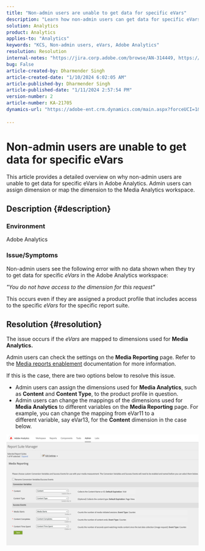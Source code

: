 ```yaml
---
title: "Non-admin users are unable to get data for specific eVars"
description: "Learn how non-admin users can get data for specific eVars in Adobe Analytics. Admin users can assign or map dimensions to Media Analytics workspace."
solution: Analytics
product: Analytics
applies-to: "Analytics"
keywords: "KCS, Non-admin users, eVars, Adobe Analytics"
resolution: Resolution
internal-notes: "https://jira.corp.adobe.com/browse/AN-314449, https://jira.corp.adobe.com/browse/AN-288651"
bug: False
article-created-by: Dharmender Singh
article-created-date: "1/10/2024 6:02:05 AM"
article-published-by: Dharmender Singh
article-published-date: "1/11/2024 2:57:54 PM"
version-number: 2
article-number: KA-21705
dynamics-url: "https://adobe-ent.crm.dynamics.com/main.aspx?forceUCI=1&pagetype=entityrecord&etn=knowledgearticle&id=f33c4ac5-7daf-ee11-a569-6045bd0065b6"

---
```

# Non-admin users are unable to get data for specific eVars


This article provides a detailed overview on why non-admin users are unable to get data for specific eVars in Adobe Analytics. Admin users can assign dimension or map the dimension to the Media Analytics workspace.

## Description {#description}


### <b>Environment</b>

Adobe Analytics

### <b>Issue/Symptoms</b>

Non-admin users see the following error with no data shown when they try to get data for specific *eVars* in the Adobe Analytics workspace:

*"You do not have access to the dimension for this request"*

This occurs even if they are assigned a product profile that includes access to the specific *eVars* for the specific report suite.


## Resolution {#resolution}


The issue occurs if the *eVars* are mapped to dimensions used for <b>Media Analytics. </b>

Admin users can check the settings on the <b>Media Reporting</b> page. Refer to the [Media reports enablement](https://experienceleague.adobe.com/docs/media-analytics/using/media-reports/media-reports-enable.html?lang=en) documentation for more information.

If this is the case, there are two options below to resolve this issue.

- Admin users can assign the dimensions used for <b>Media Analytics</b>, such as <b>Content</b> and <b>Content Type</b>, to the product profile in question.
- Admin users can change the mappings of the dimensions used for <b>Media Analytics</b> to different variables on the <b>Media Reporting</b> page. For example, you can change the mapping from eVar11 to a different variable, say eVar13, for the <b>Content</b> dimension in the case below.


![](assets/c3c48629-06e0-ed11-a7c7-6045bd006e5a.png)

